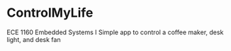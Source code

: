 # ControlMyLife
ECE 1160 Embedded Systems I
Simple app to control a coffee maker, desk light, and desk fan
